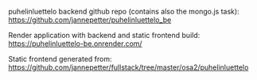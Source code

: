 puhelinluettelo backend github repo (contains also the mongo.js task):  
https://github.com/jannepetter/puhelinluettelo_be  


Render application with backend and static frontend build:  
https://puhelinluettelo-be.onrender.com/


Static frontend generated from:  
https://github.com/jannepetter/fullstack/tree/master/osa2/puhelinluettelo